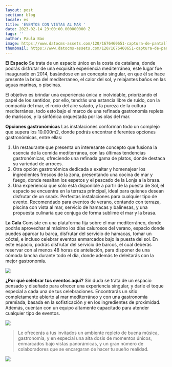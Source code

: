 ```yaml
---
layout: post
section: blog
locale: es
title: 'EVENTOS CON VISTAS AL MAR '
date: 2023-02-14 23:00:00.000000000 Z
tags: ''
author: Paula Bao
image: https://www.datocms-assets.com/120/1676460651-captura-de-pantalla-2023-02-15-a-les-12-22-54.png?w=1024&fm=jpg
thumbnail: https://www.datocms-assets.com/120/1676460651-captura-de-pantalla-2023-02-15-a-les-12-22-54.png?w=105&fm=jpg
---
```


**El Espacio**
Se trata de un espacio único en la costa de catalana, donde podrás disfrutar de una exquisita experiencia mediterránea, este lugar fue inaugurado en 2014, basándose en un concepto singular, en que él se hace presente la brisa del mediterraneo, el calor del sol, y relajantes baños en las aguas marinas, o piscinas. 

<!--more--> 


El objetivo es brindar una experiencia única e inolvidable, priorizando el papel de los sentidos, por ello, tendrás una estancia libre de ruido, con la compañía del mar, el rocío del aire salado, y la pureza de la cultura mediterránea, todo esto bajo el marco de una refinada gastronomía repleta de mariscos, y la sinfónica orquestada por las olas del mar.

**Opciones gastronómicas** 
Las instalaciones conforman todo un complejo que supera los 10.000m2, donde podrás encontrar diferentes opciones gastronómicas, entre ellas:

1. Un restaurante que presenta un interesante concepto que fusiona la esencia de la comida mediterránea, con las últimas tendencias gastronómicas, ofreciendo una refinada gama de platos, donde destaca su variedad de arroces.
2. Otra opción gastronómica dedicada a exaltar y homenajear los ingredientes frescos de la zona, presentando una cocina de mar y fuego, donde resaltan los espetos y el pescado de la Lonja a la brasa.
3. Una experiencia que sólo está disponible a partir de la puesta de Sol, el espacio se encuentra en la terraza principal, ideal para quienes desean disfrutar de un snack.
Perfectas instalaciones para cualquier tipo de evento. Recomendado para eventos de verano, contando con terraza, piscina con vista al mar, servicio de hamacas y balinesas, y una propuesta culinaria que conjuga de forma sublime el mar y la brasa.

**La Cala**
Consiste en una plataforma fija sobre el mar mediterráneo, donde podrás aprovechar al máximo los días calurosos del verano, espacio donde puedes aparcar tu barca, disfrutar del servicio de hamacas, tomar un cóctel, e incluso celebrar eventos enmarcados bajo la puesta del sol.
En este espacio, podrás disfrutar del servicio de barcos, el cual deberás reservar con al menos 48 horas de antelación, para disponer de una cómoda lancha durante todo el día, donde además te deleitarás con la mejor gastronomía.

![](https://www.datocms-assets.com/120/1651676710-3333.jpg)

**¿Por qué celebrar tus eventos aquí?**
Sin duda se trata de un espacio pensado y diseñado para ofrecer una experiencia singular, y darle el toque especial a cada una de tus celebraciones. Encontrarás un sitio completamente abierto al mar mediterráneo y con una gastronomía premiada, basada en la sofisticación y en los ingredientes de proximidad.
Además, cuentan con un equipo altamente capacitado para atender cualquier tipo de eventos.

![](https://www.datocms-assets.com/120/1676460356-captura-de-pantalla-2023-02-15-a-les-12-22-24.png)

> Le ofrecerás a tus invitados un ambiente repleto de buena música, gastronomía, y en especial una alta dosis de momentos únicos, enmarcados bajo vistas panorámicas, y un gran número de colaboradores que se encargaran de hacer tu sueño realidad. 

![](https://www.datocms-assets.com/120/1651676375-restaurante.jpg)


